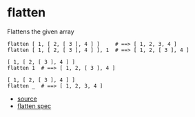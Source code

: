 
# flatten

Flattens the given array

```
flatten [ 1, [ 2, [ 3 ], 4 ] ]     # ==> [ 1, 2, 3, 4 ]
flatten [ 1, [ 2, [ 3 ], 4 ] ], 1  # ==> [ 1, 2, [ 3 ], 4 ]

[ 1, [ 2, [ 3 ], 4 ] ]
flatten 1  # ==> [ 1, 2, [ 3 ], 4 ]

[ 1, [ 2, [ 3 ], 4 ] ]
flatten _  # ==> [ 1, 2, 3, 4 ]
```


* [source](https://github.com/floraison/flor/tree/master/lib/flor/pcore/flatten.rb)
* [flatten spec](https://github.com/floraison/flor/tree/master/spec/pcore/flatten_spec.rb)

